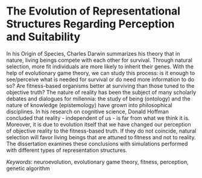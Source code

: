 # The Evolution of Representational Structures Regarding Perception and Suitability

In his Origin of Species, Charles Darwin summarizes his theory that in nature, living beings compete with each other for survival. Through natural selection, more fit individuals are more likely to inherit their genes. With the help of evolutionary game theory, we can study this process: is it enough to see/perceive what is needed
for survival or do need more information to do so? Are fitness-based organisms better at surviving than those tuned to the objective truth? The nature of reality
has been the subject of many scholarly debates and dialogues for millennia: the study of being (ontology) and the nature of knowledge (epistemology) have grown
into philosophical disciplines. In his research on cognitive science, Donald Hoffman concluded that reality - independent of us - is far from what we think it is. Moreover, it is due to evolution itself that we have changed our perception of objective reality to the fitness-based truth. If they do not coincide, natural selection will favor living beings that are attuned to fitness and not to reality. The dissertation examines these conclusions with simulations performed with different types of representation structures.

*Keywords*: neuroevolution, evolutionary game theory, fitness, perception, genetic algorithm

